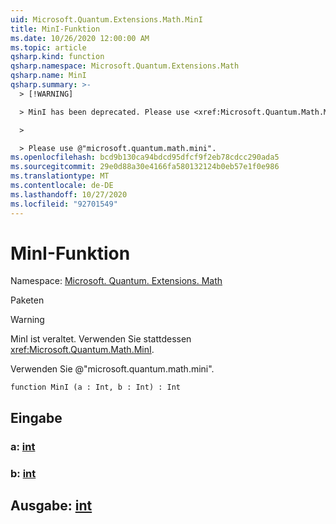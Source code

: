 ```yaml
---
uid: Microsoft.Quantum.Extensions.Math.MinI
title: MinI-Funktion
ms.date: 10/26/2020 12:00:00 AM
ms.topic: article
qsharp.kind: function
qsharp.namespace: Microsoft.Quantum.Extensions.Math
qsharp.name: MinI
qsharp.summary: >-
  > [!WARNING]

  > MinI has been deprecated. Please use <xref:Microsoft.Quantum.Math.MinI> instead.

  >

  > Please use @"microsoft.quantum.math.mini".
ms.openlocfilehash: bcd9b130ca94bdcd95dfcf9f2eb78cdcc290ada5
ms.sourcegitcommit: 29e0d88a30e4166fa580132124b0eb57e1f0e986
ms.translationtype: MT
ms.contentlocale: de-DE
ms.lasthandoff: 10/27/2020
ms.locfileid: "92701549"
---
```

# <a name="mini-function"></a>MinI-Funktion

Namespace: [Microsoft. Quantum. Extensions. Math](xref:Microsoft.Quantum.Extensions.Math)

Paketen [](https://nuget.org/packages/)


> [!WARNING]
> MinI ist veraltet. Verwenden Sie stattdessen <xref:Microsoft.Quantum.Math.MinI>.
>
> Verwenden Sie @"microsoft.quantum.math.mini".



```qsharp
function MinI (a : Int, b : Int) : Int
```


## <a name="input"></a>Eingabe

### <a name="a--int"></a>a: [int](xref:microsoft.quantum.lang-ref.int)




### <a name="b--int"></a>b: [int](xref:microsoft.quantum.lang-ref.int)





## <a name="output--int"></a>Ausgabe: [int](xref:microsoft.quantum.lang-ref.int)

